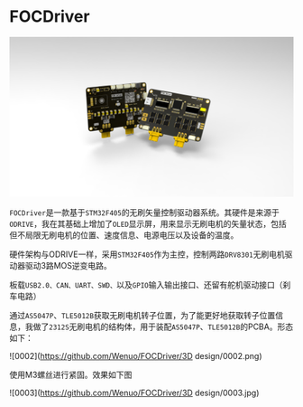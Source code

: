 # FOCDriver
![Foc driver](https://github.com/Wenuo/FOCDriver/blob/master/Foc%20driver.jpg)

`FOCDriver`是一款基于`STM32F405`的无刷矢量控制驱动器系统。其硬件是来源于`ODRIVE`，我在其基础上增加了`OLED`显示屏，用来显示无刷电机的矢量状态，包括但不局限无刷电机的位置、速度信息、电源电压以及设备的温度。

硬件架构与ODRIVE一样，采用`STM32F405`作为主控，控制两路`DRV8301`无刷电机驱动器驱动3路MOS逆变电路。

板载`USB2.0、CAN、UART、SWD、`以及`GPIO`输入输出接口、还留有舵机驱动接口（刹车电路）

通过`AS5047P`、`TLE5012B`获取无刷电机转子位置，为了能更好地获取转子位置信息，我做了`2312S`无刷电机的结构体，用于装配`AS5047P`、`TLE5012B`的PCBA。形态如下：

![0002](https://github.com/Wenuo/FOCDriver/3D design/0002.png)

使用M3螺丝进行紧固。效果如下图

![0003](https://github.com/Wenuo/FOCDriver/3D design/0003.jpg)
